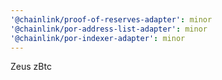 ```yaml
---
'@chainlink/proof-of-reserves-adapter': minor
'@chainlink/por-address-list-adapter': minor
'@chainlink/por-indexer-adapter': minor
---
```


Zeus zBtc
